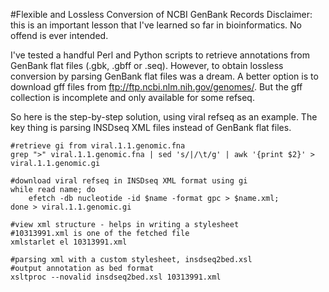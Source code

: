 #Flexible and Lossless Conversion of NCBI GenBank Records
Disclaimer: this is an important lesson that I've learned so far in bioinformatics. No offend is ever intended.

I've tested a handful Perl and Python scripts to retrieve annotations from GenBank flat files (.gbk, .gbff or .seq). However, to obtain lossless conversion by parsing GenBank flat files was a dream. A better option is to download gff files from ftp://ftp.ncbi.nlm.nih.gov/genomes/. But the gff collection is incomplete and only available for some refseq.

So here is the step-by-step solution, using viral refseq as an example. The key thing is parsing INSDseq XML files instead of GenBank flat files.

    #retrieve gi from viral.1.1.genomic.fna
    grep ">" viral.1.1.genomic.fna | sed 's/|/\t/g' | awk '{print $2}' > viral.1.1.genomic.gi

    #download viral refseq in INSDseq XML format using gi
    while read name; do
        efetch -db nucleotide -id $name -format gpc > $name.xml;
    done > viral.1.1.genomic.gi 

    #view xml structure - helps in writing a stylesheet
    #10313991.xml is one of the fetched file
    xmlstarlet el 10313991.xml

    #parsing xml with a custom stylesheet, insdseq2bed.xsl
    #output annotation as bed format
    xsltproc --novalid insdseq2bed.xsl 10313991.xml
